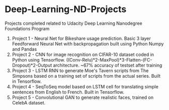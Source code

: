 # Deep-Learning-ND-Projects
Projects completed related to Udacity Deep Learning Nanodegree Foundations Program

1. Project 1 - Neural Net for Bikeshare usage prediction. Basic 3 layer Feedforward Neural Net with backpropagation built using Python Numpy and Pandas 
2. Project 2 - CNN for image recognition on CIFAR-10 dataset coded in Python using Tensorflow. 
               ((Conv-Relu)*2-MaxPool)*3-Flatten-(FC-Dropout)*2-Output architecture. 
               ~67% accuracy of testset after training
3. Project 3 - LSTM RNN to generate Moe's Tavern scripts from The Simpsons based on a training set of scripts from the actual series. Built in Tensorflow.
4. Project 4 - SeqToSeq model based on LSTM cell for translating simple sentences from English to French. Built in Tensorflow.
5. Project 5 - Convolutional GAN to generate realistic faces, trained on CelebA dataset.
